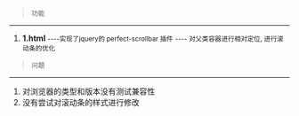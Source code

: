 >     功能

----

1. **1.html**
   <small>----实现了jquery的 perfect-scrollbar 插件</small>
   <small>---- 对父类容器进行相对定位, 进行滚动条的优化</small>

>     问题
 
 ---
 
1. 对浏览器的类型和版本没有测试兼容性
2. 没有尝试对滚动条的样式进行修改
